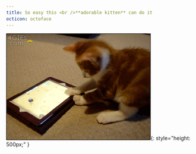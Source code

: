 ```yaml
---
title: So easy this <br />**adorable kitten** can do it
octicon: octoface
---
```


![ipad](images/ipad.gif){: style="height: 500px;" }
